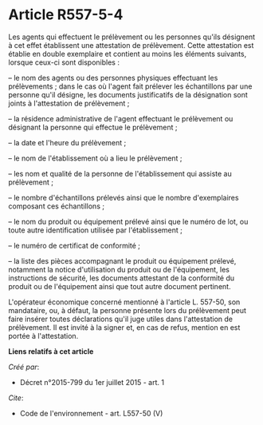 # Article R557-5-4

Les agents qui effectuent le prélèvement ou les personnes qu'ils désignent à cet effet établissent une attestation de
prélèvement. Cette attestation est établie en double exemplaire et contient au moins les éléments suivants, lorsque ceux-ci
sont disponibles : 

– le nom des agents ou des personnes physiques effectuant les prélèvements ; dans le cas où l'agent fait prélever les
échantillons par une personne qu'il désigne, les documents justificatifs de la désignation sont joints à l'attestation de
prélèvement ; 

– la résidence administrative de l'agent effectuant le prélèvement ou désignant la personne qui effectue le prélèvement ; 

– la date et l'heure du prélèvement ; 

– le nom de l'établissement où a lieu le prélèvement ; 

– les nom et qualité de la personne de l'établissement qui assiste au prélèvement ; 

– le nombre d'échantillons prélevés ainsi que le nombre d'exemplaires composant ces échantillons ; 

– le nom du produit ou équipement prélevé ainsi que le numéro de lot, ou toute autre identification utilisée par
l'établissement ; 

– le numéro de certificat de conformité ; 

– la liste des pièces accompagnant le produit ou équipement prélevé, notamment la notice d'utilisation du produit ou de
l'équipement, les instructions de sécurité, les documents attestant de la conformité du produit ou de l'équipement ainsi que
tout autre document pertinent. 

L'opérateur économique concerné mentionné à l'article L. 557-50, son mandataire, ou, à défaut, la personne présente lors du
prélèvement peut faire insérer toutes déclarations qu'il juge utiles dans l'attestation de prélèvement. Il est invité à la
signer et, en cas de refus, mention en est portée à l'attestation.

**Liens relatifs à cet article**

_Créé par_:

  - Décret n°2015-799 du 1er juillet 2015 - art. 1

_Cite_:

  - Code de l'environnement - art. L557-50 (V)
